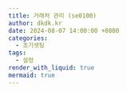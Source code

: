 ```yaml
---
title: 거래처 관리 (se0100)
author: dkdk.kr
date: 2024-08-07 14:00:00 +0800
categories:
  - 초기셋팅
tags:
  - 설정
render_with_liquid: true
mermaid: true
---
```

